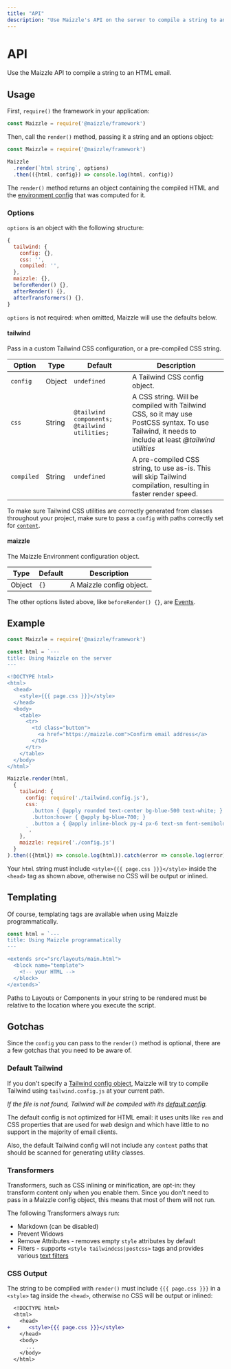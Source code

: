 ```yaml
---
title: "API"
description: "Use Maizzle's API on the server to compile a string to an HTML email, styled with Tailwind CSS"
---
```


# API

Use the Maizzle API to compile a string to an HTML email.

## Usage

First, `require()` the framework in your application:

<code-sample title="app.js">

  ```js
  const Maizzle = require('@maizzle/framework')
  ```

</code-sample>

Then, call the `render()` method, passing it a string and an options object:

<code-sample title="app.js">

  ```js
  const Maizzle = require('@maizzle/framework')

  Maizzle
    .render(`html string`, options)
    .then(({html, config}) => console.log(html, config))
  ```

</code-sample>

The `render()` method returns an object containing the compiled HTML and the [environment config](/docs/environments) that was computed for it.

### Options

`options` is an object with the following structure:

```js
{
  tailwind: {
    config: {},
    css: '',
    compiled: '',
  },
  maizzle: {},
  beforeRender() {},
  afterRender() {},
  afterTransformers() {},
}
```

<alert>`options` is not required: when omitted, Maizzle will use the defaults below.</alert>

#### tailwind

Pass in a custom Tailwind CSS configuration, or a pre-compiled CSS string.

| Option | Type | Default | Description |
| --- | --- | --- | --- |
| `config` | Object | `undefined` | A Tailwind CSS config object. |
| `css` | String | `@tailwind components; @tailwind utilities;` | A CSS string. Will be compiled with Tailwind CSS, so it may use PostCSS syntax. To use Tailwind, it needs to include at least _@tailwind utilities_ |
| `compiled` | String | `undefined` | A pre-compiled CSS string, to use as-is. This will skip Tailwind compilation, resulting in faster render speed. |

<alert>To make sure Tailwind CSS utilities are correctly generated from classes throughout your project, make sure to pass a `config` with paths correctly set for [`content`](https://tailwindcss.com/docs/content-configuration).</alert>

#### maizzle

The Maizzle Environment configuration object.

| Type | Default | Description |
| --- | --- | --- |
| Object | `{}` | A Maizzle config object. |

<alert>The other options listed above, like `beforeRender() {}`, are [Events](/docs/events).</alert>

## Example

<code-sample title="app.js">

  ```js
  const Maizzle = require('@maizzle/framework')

  const html = `---
  title: Using Maizzle on the server
  ---

  <!DOCTYPE html>
  <html>
    <head>
      <style>{{{ page.css }}}</style>
    </head>
    <body>
      <table>
        <tr>
          <td class="button">
            <a href="https://maizzle.com">Confirm email address</a>
          </td>
        </tr>
      </table>
    </body>
  </html>`

  Maizzle.render(html,
    {
      tailwind: {
        config: require('./tailwind.config.js'),
        css: `
          .button { @apply rounded text-center bg-blue-500 text-white; }
          .button:hover { @apply bg-blue-700; }
          .button a { @apply inline-block py-4 px-6 text-sm font-semibold no-underline text-white; }
        `,
      },
      maizzle: require('./config.js')
    }
  ).then(({html}) => console.log(html)).catch(error => console.log(error))
  ```

</code-sample>

<alert type="warning">Your `html` string must include `<style>{{{ page.css }}}</style>` inside the `<head>` tag as shown above, otherwise no CSS will be output or inlined.</alert>

## Templating

Of course, templating tags are available when using Maizzle programmatically.

<code-sample title="app.js">

  ```js
  const html = `---
  title: Using Maizzle programmatically
  ---

  <extends src="src/layouts/main.html">
    <block name="template">
      <!-- your HTML -->
    </block>
  </extends>`
  ```

</code-sample>

<alert type="danger">Paths to Layouts or Components in your string to be rendered must be relative to the location where you execute the script.</alert>

## Gotchas

Since the `config` you can pass to the `render()` method is optional, there are a few gotchas that you need to be aware of.

### Default Tailwind

If you don't specify a [Tailwind config object](#tailwind), Maizzle will try to compile Tailwind using `tailwind.config.js` at your current path.

_If the file is not found, Tailwind will be compiled with its [default config](https://github.com/tailwindcss/tailwindcss/blob/master/stubs/defaultConfig.stub.js)._

The default config is not optimized for HTML email: it uses units like `rem` and CSS properties that are used for _web_ design and which have little to no support in the majority of email clients.

Also, the default Tailwind config will not include any `content` paths that should be scanned for generating utility classes.

### Transformers

Transformers, such as CSS inlining or minification, are opt-in: they transform content only when you enable them.
Since you don't need to pass in a Maizzle config object, this means that most of them will not run.

The following Transformers always run:

- Markdown (can be disabled)
- Prevent Widows
- Remove Attributes - removes empty `style` attributes by default
- Filters - supports `<style tailwindcss|postcss>` tags and provides various [text filters](/docs/transformers/filters)

### CSS Output

The string to be compiled with `render()` must include `{{{ page.css }}}` in a `<style>` tag inside the `<head>`, otherwise no CSS will be output or inlined:

```diff
  <!DOCTYPE html>
  <html>
    <head>
+      <style>{{{ page.css }}}</style>
    </head>
    <body>
      ...
    </body>
  </html>
```

